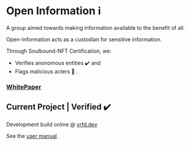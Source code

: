 # Open Information ℹ️

A group aimed towards making information available to the benefit of all.

Open-Information acts as a custodian for sensitive information.

Through Soulbound-NFT Certification, we:
- Verifies anonomous entities ✔️ and
- Flags malicious acters  🚩 . 

### [WhitePaper](https://open-info.gitbook.io/oi-whitepaper/)

## Current Project | Verified ✔️

Development build online @ [vrfd.dev](https://vrfd.dev)

See the [user manual](https://open-info.gitbook.io/verified-app/).
